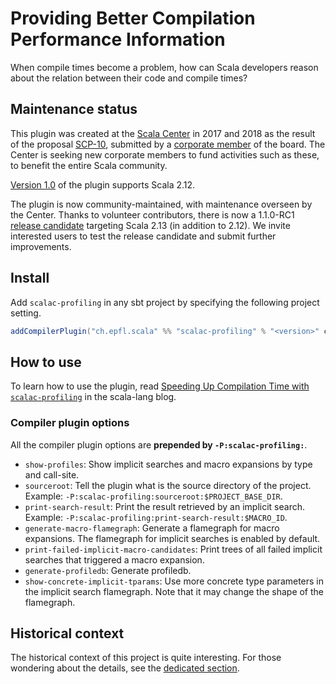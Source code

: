 # Providing Better Compilation Performance Information

When compile times become a problem, how can Scala developers reason about
the relation between their code and compile times?

## Maintenance status

This plugin was created at the [Scala Center](http://scala.epfl.ch) in 2017 and 2018 as the result of the proposal [SCP-10](https://github.com/scalacenter/advisoryboard/blob/main/proposals/010-compiler-profiling.md), submitted by a [corporate member](https://scala.epfl.ch/corporate-membership.html) of the board. The Center is seeking new corporate members to fund activities such as these, to benefit the entire Scala community.

[Version 1.0](https://github.com/scalacenter/scalac-profiling/releases/tag/v1.0.0) of the plugin supports Scala 2.12.

The plugin is now community-maintained, with maintenance overseen by the Center. Thanks to volunteer contributors, there is now a 1.1.0-RC1 [release candidate](https://github.com/scalacenter/scalac-profiling/releases/tag/v1.1.0-RC1) targeting Scala 2.13 (in addition to 2.12). We invite interested users to test the release candidate and submit further improvements.

## Install

Add `scalac-profiling` in any sbt project by specifying the following project
setting.

```scala
addCompilerPlugin("ch.epfl.scala" %% "scalac-profiling" % "<version>" cross CrossVersion.full)
```

## How to use

To learn how to use the plugin, read [Speeding Up Compilation Time with `scalac-profiling`](https://www.scala-lang.org/blog/2018/06/04/scalac-profiling.html) in the scala-lang blog.

### Compiler plugin options

All the compiler plugin options are **prepended by `-P:scalac-profiling:`**.

* `show-profiles`: Show implicit searches and macro expansions by type and
  call-site.
* `sourceroot`: Tell the plugin what is the source directory of the project.
  Example: `-P:scalac-profiling:sourceroot:$PROJECT_BASE_DIR`.
* `print-search-result`: Print the result retrieved by an implicit search.
  Example: `-P:scalac-profiling:print-search-result:$MACRO_ID`.
* `generate-macro-flamegraph`: Generate a flamegraph for macro expansions. The
  flamegraph for implicit searches is enabled by default.
* `print-failed-implicit-macro-candidates`: Print trees of all failed implicit
  searches that triggered a macro expansion.
* `generate-profiledb`: Generate profiledb.
* `show-concrete-implicit-tparams`: Use more concrete type parameters in the
  implicit search flamegraph. Note that it may change the shape of the
  flamegraph.

## Historical context

The historical context of this project is quite interesting. For those wondering about the details, see the [dedicated section](HISTORICALCONTEXT.md).